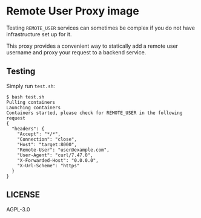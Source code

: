 # Remote User Proxy image

Testing `REMOTE_USER` services can sometimes be complex if you do not have
infrastructure set up for it.

This proxy provides a convenient way to statically add a remote user username
and proxy your request to a backend service.

## Testing

Simply run `test.sh`:

```console
$ bash test.sh
Pulling containers
Launching containers
Containers started, please check for REMOTE_USER in the following request
{
  "headers": {
    "Accept": "*/*",
    "Connection": "close",
    "Host": "target:8000",
    "Remote-User": "user@example.com",
    "User-Agent": "curl/7.47.0",
    "X-Forwarded-Host": "0.0.0.0",
    "X-Url-Scheme": "https"
  }
}
```

## LICENSE

AGPL-3.0
